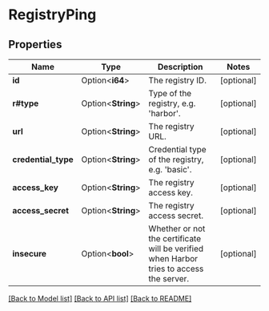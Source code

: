 # RegistryPing

## Properties

Name | Type | Description | Notes
------------ | ------------- | ------------- | -------------
**id** | Option<**i64**> | The registry ID. | [optional]
**r#type** | Option<**String**> | Type of the registry, e.g. 'harbor'. | [optional]
**url** | Option<**String**> | The registry URL. | [optional]
**credential_type** | Option<**String**> | Credential type of the registry, e.g. 'basic'. | [optional]
**access_key** | Option<**String**> | The registry access key. | [optional]
**access_secret** | Option<**String**> | The registry access secret. | [optional]
**insecure** | Option<**bool**> | Whether or not the certificate will be verified when Harbor tries to access the server. | [optional]

[[Back to Model list]](../README.md#documentation-for-models) [[Back to API list]](../README.md#documentation-for-api-endpoints) [[Back to README]](../README.md)


